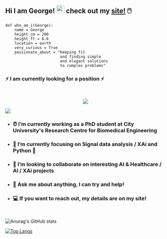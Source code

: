 
## Hi I am George! <img src="https://media.giphy.com/media/hvRJCLFzcasrR4ia7z/giphy.gif" width="25px">  check out my [site!](https://enantiodromis.github.io/) 🖱️<br>
```python:
def who_am_i(George):
    name = George
    height_cm = 200
    height_ft = 6.6
    location = earth
    very_curious = True
    passionate_about = "Keeping fit 
                        and finding simple 
                        and elegant solutions 
                        to complex problems"
```

### ⚡ I am currently looking for a position ⚡
<br>
<center>

![](https://media.giphy.com/media/jTNG3RF6EwbkpD4LZx/giphy.gif)

</center>

![](https://visitor-badge.glitch.me/badge?page_id=Enantiodromis)

- ### ⏰ I’m currently working as a PhD student at City University's Research Centre for Biomedical Engineering
- ### 🧠 I’m currently focusing on Signal data analysis / XAi and Python 🐍
- ### 👯 I’m looking to collaborate on interesting AI & Healthcare / AI / XAi projects
- ### 💬 Ask me about anything, I can try and help!
- ### 💻 If you want to reach out, my details are on my site! 
<br>

![Anurag's GitHub stats](https://github-readme-stats.vercel.app/api?username=Enantiodromis&show_icons=true&theme=vue-dark)

[![Top Langs](https://github-readme-stats.vercel.app/api/top-langs/?username=Enantiodromis&layout=compact&theme=vue-dark)](https://github.com/anuraghazra/github-readme-stats) 

